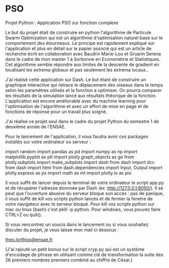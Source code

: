 # PSO
Projet Python : Application PSO sur fonction complexe 

Le but du projet était de construire en python l'algorithme de Particule Swarm Optimization qui est un algorithme d'optimisation naturel basé sur le comportement des étourneaux. Le principe est rapidement expliqué sur l'application et plus en détail sur le papier associé qui est un article de recherche écrit en collaboration avec Baudrin Marie-Lou et Gruarin Serena dans le cadre de mon master 1 à Sorbonne en Econométrie et Statistiques. Cet algorithme semble répondre aux limites de la descente de gradient en localisant les extrema globaux et pas seulement les extrema locaux.. 

J'ai réalisé cette application sur Dash. Le but étant de construire un graphique interactive qui retrace le déplacement des oiseaux dans le temps selon les paramètres utilisés et la fonction a optimiser. On pourra comparer les résultats de la simulation lancé aux résultats théorique de la fonction. L'application est encore améliorable avec du machine learning pour l'optimisation de l'algorithme et avec un effort de mise en page et de fonctions de réponse pour un travail plus soigné. 

J'ai réalisé ce projet seul dans le cadre du projet Python du semestre 1 de deuxième année de l'ENSAE. 

Pour le lancement de l'application, il vous faudra avoir ces packages installés sur votre ordinateur ou serveur : 

import random 
import pandas as pd
import numpy as np
import matplotlib.pyplot as plt
import plotly.graph_objects as go
from plotly.subplots import make_subplots
import dash
from dash import dcc
from dash import html
from dash.dependencies import Input, Output
import plotly.express as px
import math as mt 
import plotly.io as pio

Il vous suffit de lancer depuis le terminal de votre ordinateur le script app.py et de récupérer l'adresse donnnée par Dash (ex :http://127.0.0.1:8050/). Il se peut que l'ouverture abusive du serveur bloque son accès : pas de panique, il vous suffit de kill vos scripts python lancés et de fermer la fenetre de votre navigateur avec le serveur bloqué. Pour kill vos scripts python sur mac ou linux (bash) c'est pkill -p python. Pour windows, vous pouvez faire CTRL+Z ou quit(). 

Si vous rencontrez un soucis dans le lancement ou si vous souhaitez discuter du projet, je vous laisse mon mail ci dessous : 

theo.lorthios@ensae.fr

(J'ai rajouté un petit bonus sur le script cryp.py qui est un système d'encodage de phrase en utilisant comme clé de transformation la suite des 26 premiers nombres premiers combiné au chiffre de César.) 
